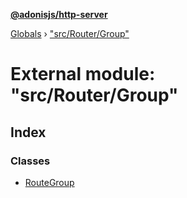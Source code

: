 **[@adonisjs/http-server](../README.md)**

[Globals](../README.md) › ["src/Router/Group"](_src_router_group_.md)

# External module: "src/Router/Group"

## Index

### Classes

* [RouteGroup](../classes/_src_router_group_.routegroup.md)